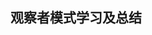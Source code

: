 ## 观察者模式学习及总结

<!--stackedit_data:
eyJoaXN0b3J5IjpbMTk5MjY1MTQ2MCwyMDMwMTE5MTQ4LDIwMj
QzODEyNjMsMTc5MTk0MDEyOF19
-->